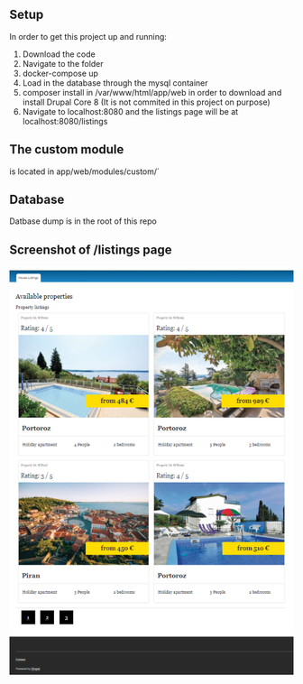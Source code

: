 ## Setup
In order to get this project up and running:

1. Download the code
2. Navigate to the folder
3. docker-compose up
4. Load in the database through the mysql container
5. composer install in /var/www/html/app/web in order to download and install Drupal Core 8
    (It is not commited in this project on purpose)
6. Navigate to localhost:8080 and the listings page will be at localhost:8080/listings

## The custom module
is located in app/web/modules/custom/´


## Database
Datbase dump is in the root of this repo

## Screenshot of /listings page
![screenshot](./screenshots/Capture.PNG)